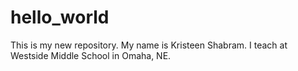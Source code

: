 # hello_world
This is my new repository.
My name is Kristeen Shabram. I teach at Westside Middle School in Omaha, NE.
